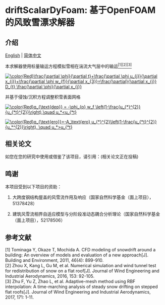 # driftScalarDyFoam: 基于OpenFOAM的风致雪漂求解器

## 介绍

[English](./README.md) | [简体中文](./README_CN.md)

本求解器使用标量输运方程模拟雪相在湍流大气层中的输运[<sup>[1]](#refer-1)[<sup>[2]](#refer-2)[<sup>[3]](#refer-3)

<a href="https://www.codecogs.com/eqnedit.php?latex=\bg_white&space;\color{Red}\frac{\partial&space;\phi}{\partial&space;t}&plus;\frac{\partial&space;\phi&space;u_{j}}{\partial&space;x_{j}}&plus;\frac{\partial&space;\phi&space;w_{f}}{\partial&space;x_{3}}=\frac{\partial}{\partial&space;x_{j}}&space;D_{t}&space;\frac{\partial&space;\phi}{\partial&space;x_{j}}" target="_blank"><img src="https://latex.codecogs.com/svg.latex?\bg_white&space;\color{Red}\frac{\partial&space;\phi}{\partial&space;t}&plus;\frac{\partial&space;\phi&space;u_{j}}{\partial&space;x_{j}}&plus;\frac{\partial&space;\phi&space;w_{f}}{\partial&space;x_{3}}=\frac{\partial}{\partial&space;x_{j}}&space;D_{t}&space;\frac{\partial&space;\phi}{\partial&space;x_{j}}" title="\color{Red}\frac{\partial \phi}{\partial t}+\frac{\partial \phi u_{j}}{\partial x_{j}}+\frac{\partial \phi w_{f}}{\partial x_{3}}=\frac{\partial}{\partial x_{j}} D_{t} \frac{\partial \phi}{\partial x_{j}}" /></a>

并基于侵蚀/沉积方程调整积雪表面网格

<a href="https://www.codecogs.com/eqnedit.php?latex=\bg_white&space;\color{Red}q_{\text{dep}}&space;=&space;-\phi_{p}&space;w_f&space;\left(1-\frac{u_{*}^{2}}{u_{*t}^{2}}\right),\quad&space;u_*<u_{*t}" target="_blank"><img src="https://latex.codecogs.com/svg.latex?\bg_white&space;\color{Red}q_{\text{dep}}&space;=&space;-\phi_{p}&space;w_f&space;\left(1-\frac{u_{*}^{2}}{u_{*t}^{2}}\right),\quad&space;u_*<u_{*t}" title="\color{Red}q_{\text{dep}} = -\phi_{p} w_f \left(1-\frac{u_{*}^{2}}{u_{*t}^{2}}\right),\quad u_*<u_{*t}" /></a>

<a href="https://www.codecogs.com/eqnedit.php?latex=\bg_white&space;\color{Red}q_{\text{ero}}=-A_\text{ero}&space;u_{*}^{2}\left(1-\frac{u_{*t}^{2}}{u_*^{2}}\right),&space;\quad&space;u_*>u_{*t}" target="_blank"><img src="https://latex.codecogs.com/svg.latex?\bg_white&space;\color{Red}q_{\text{ero}}=-A_\text{ero}&space;u_{*}^{2}\left(1-\frac{u_{*t}^{2}}{u_*^{2}}\right),&space;\quad&space;u_*>u_{*t}" title="\color{Red}q_{\text{ero}}=-A_\text{ero} u_{*}^{2}\left(1-\frac{u_{*t}^{2}}{u_*^{2}}\right), \quad u_*>u_{*t}" /></a>

## 相关论文

如您在您的研究中使用或借鉴了该项目，请引用：(相关论文正在投稿)

## 鸣谢

本项目受到以下项目的资助：

1. 大跨度钢结构屋盖的风雪流作用及响应（国家自然科学基金（面上项目），51378428）

2. 建筑风雪流相界自适应模型与分阶段准动态耦合分析理论（国家自然科学基金（面上项目），52178506）
## 参考文献
<div id="refer-1"></div>
[1] Tominaga Y, Okaze T, Mochida A. CFD modeling of snowdrift around a building: An overview of models and evaluation of a new approach[J]. Building and Environment, 2011, 46(4): 899-910.

<div id="refer-2"></div>
[2] Zhou X, Kang L, Gu M, et al. Numerical simulation and wind tunnel test for redistribution of snow on a flat roof[J]. Journal of Wind Engineering and Industrial Aerodynamics, 2016, 153: 92-105.

<div id="refer-3"></div>
[3] Zhu F, Yu Z, Zhao L, et al. Adaptive-mesh method using RBF interpolation: A time-marching analysis of steady snow drifting on stepped flat roofs[J]. Journal of Wind Engineering and Industrial Aerodynamics, 2017, 171: 1-11.